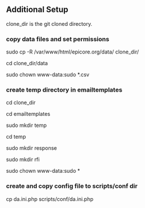 
## Additional Setup

clone_dir is the git cloned directory.

### copy data files and set permissions

sudo cp -R /var/www/html/epicore.org/data/ clone_dir/

cd clone_dir/data

sudo chown www-data:sudo *.csv

### create temp directory in emailtemplates

cd clone_dir

cd emailtemplates

sudo mkdir temp

cd temp

sudo mkdir response

sudo mkdir rfi

sudo chown www-data:sudo *

### create and copy config file to scripts/conf dir

cp da.ini.php scripts/conf/da.ini.php
